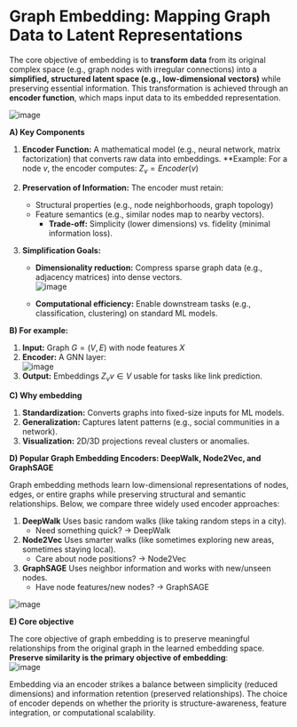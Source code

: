 # Graph Embedding: Mapping Graph Data to Latent Representations
The core objective of embedding is to **transform data** from its original complex space (e.g., graph nodes with irregular connections) into a **simplified, structured latent space (e.g., low-dimensional vectors)** while preserving essential information. This transformation is achieved through an **encoder function**, which maps input data to its embedded representation.  

![image](https://github.com/user-attachments/assets/0b356f90-b625-49a3-ad5a-fcf55fd1eaf7)  


**A) Key Components**
 1. **Encoder Function:** A mathematical model (e.g., neural network, matrix factorization) that converts raw data into embeddings. **Example: For a node $v$, the encoder computes: $Z_v=Encoder(v)$
    
 2. **Preservation of Information:** The encoder must retain:
    - Structural properties (e.g., node neighborhoods, graph topology)  
    - Feature semantics (e.g., similar nodes map to nearby vectors).  
      * **Trade-off:** Simplicity (lower dimensions) vs. fidelity (minimal information loss).
        
 3. **Simplification Goals:**
     - **Dimensionality reduction:** Compress sparse graph data (e.g., adjacency matrices) into dense vectors.   
       ![image](https://github.com/user-attachments/assets/6dcd49d7-33ed-4d5c-a674-845136841be1)

     - **Computational efficiency:** Enable downstream tasks (e.g., classification, clustering) on standard ML models.

**B) For example:**  
  1. **Input:** Graph $G=(V,E)$ with node features $X$  
  2. **Encoder:** A GNN layer:   
     ![image](https://github.com/user-attachments/assets/466fa878-9593-4d26-b6ee-a646c970c630)  
  3. **Output:** Embeddings ${Z_v}v∈V$ usable for tasks like link prediction.  


**C) Why embedding**
  1. **Standardization:** Converts graphs into fixed-size inputs for ML models.
  2. **Generalization:** Captures latent patterns (e.g., social communities in a network).
  3. **Visualization:** 2D/3D projections reveal clusters or anomalies.

**D) Popular Graph Embedding Encoders: DeepWalk, Node2Vec, and GraphSAGE**  

Graph embedding methods learn low-dimensional representations of nodes, edges, or entire graphs while preserving structural and semantic relationships. Below, we compare three widely used encoder approaches:

 1. **DeepWalk** Uses basic random walks (like taking random steps in a city).
     - Need something quick? → DeepWalk
 2. **Node2Vec** Uses smarter walks (like sometimes exploring new areas, sometimes staying local).
    - Care about node positions? → Node2Vec
 3. **GraphSAGE** Uses neighbor information and works with new/unseen nodes.
     - Have node features/new nodes? → GraphSAGE   
   
 ![image](https://github.com/user-attachments/assets/7c4c9a46-0fd3-4860-8dce-7777421ffda8)

**E) Core objective**  

The core objective of graph embedding is to preserve meaningful relationships from the original graph in the learned embedding space. **Preserve similarity is the primary objective of embedding**:   
![image](https://github.com/user-attachments/assets/5a6ac4a8-3383-4d8e-b298-10a873826e7f)   

Embedding via an encoder strikes a balance between simplicity (reduced dimensions) and information retention (preserved relationships). The choice of encoder depends on whether the priority is structure-awareness, feature integration, or computational scalability.  
